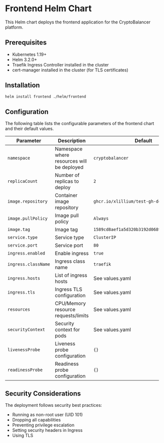 # Frontend Helm Chart

This Helm chart deploys the frontend application for the CryptoBalancer platform.

## Prerequisites

- Kubernetes 1.19+
- Helm 3.2.0+
- Traefik Ingress Controller installed in the cluster
- cert-manager installed in the cluster (for TLS certificates)

## Installation

```bash
helm install frontend ./helm/frontend
```

## Configuration

The following table lists the configurable parameters of the frontend chart and their default values.

| Parameter           | Description                                | Default                                    |
| ------------------- | ------------------------------------------ | ------------------------------------------ |
| `namespace`         | Namespace where resources will be deployed | `cryptobalancer`                           |
| `replicaCount`      | Number of replicas to deploy               | `2`                                        |
| `image.repository`  | Container image repository                 | `ghcr.io/xlillium/test-gh-deploy-frontend` |
| `image.pullPolicy`  | Image pull policy                          | `Always`                                   |
| `image.tag`         | Image tag                                  | `1589cd8aef1a5d320b3192d0689f8a53154bde12` |
| `service.type`      | Service type                               | `ClusterIP`                                |
| `service.port`      | Service port                               | `80`                                       |
| `ingress.enabled`   | Enable ingress                             | `true`                                     |
| `ingress.className` | Ingress class name                         | `traefik`                                  |
| `ingress.hosts`     | List of ingress hosts                      | See values.yaml                            |
| `ingress.tls`       | Ingress TLS configuration                  | See values.yaml                            |
| `resources`         | CPU/Memory resource requests/limits        | See values.yaml                            |
| `securityContext`   | Security context for pods                  | See values.yaml                            |
| `livenessProbe`     | Liveness probe configuration               | `{}`                                       |
| `readinessProbe`    | Readiness probe configuration              | `{}`                                       |

## Security Considerations

The deployment follows security best practices:

- Running as non-root user (UID 101)
- Dropping all capabilities
- Preventing privilege escalation
- Setting security headers in Ingress
- Using TLS
